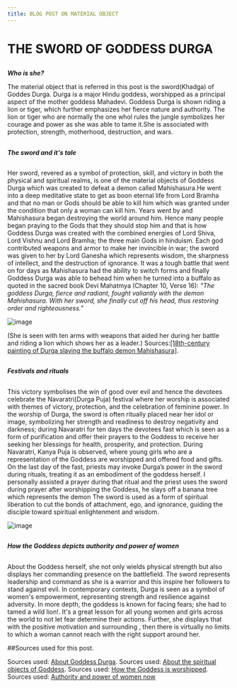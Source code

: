 ```yaml
---
title: BLOG POST ON MATERIAL OBJECT 
---
```

# **THE SWORD OF GODDESS DURGA**

##
**_Who is she?_**

The material object that is referred in this post is the sword(Khadga) of Goddes Durga. Durga is a major Hindu goddess, 
worshipped as a principal aspect of the mother goddess Mahadevi. Goddess Durga is shown riding a lion or tiger, which further emphasizes her fierce nature and authority. The lion or tiger who are normally the one whol rules the jungle symbolizes her courage and power as she was able to tame it.She is associated with protection, strength, motherhood, destruction, and wars.

##
**_The sword and it's tale_**
##

Her sword, revered as a symbol of protection, skill, and victory 
in both the physical and spiritual realms, is one of the material objects of Goddess Durga
which was created to defeat a demon called Mahishasura.He went into a deep meditative state to get as boon eternal life from Lord Bramha and that
no man or Gods should be able to kill him which was granted under the condition that only a woman can kill him. Years went by and
Mahishasura began destroying the world around him. Hence many people began praying to the Gods that they should stop him and that is how
Goddess Durga was created with the combined energies of Lord Shiva, Lord Vishnu and Lord Bramha; the three main Gods in hinduism. Each god contributed weapons and 
armor to make her invincible in war; the sword was given to her by Lord Ganesha which represents wisdom, the sharpness of intellect,
and the destruction of ignorance. It was a tough battle that went on for days as Mahishasura had the ability to switch forms and finally
Goddess Durga was able to behead him when he turned into a buffalo as quoted in the sacred book Devi Mahatmya (Chapter 10, Verse 16): 
*"The goddess Durga, fierce and radiant, fought valiantly with the demon Mahishasura. With her sword, she finally cut off his head,
thus restoring order and righteousness."*


![image](https://github.com/user-attachments/assets/bd489405-e357-4d75-96ce-6a23a1020d85)

(She is seen with ten arms with weapons that aided her during her battle and riding a lion which shows her as a leader.)
Sources:[[18th-century painting of Durga slaying the buffalo demon Mahishasura]](https://en.wikipedia.org/wiki/Durga).

##
**_Festivals and rituals_**
##

This victory symbolises the win of good over evil and hence the devotees celebrate the Navaratri(Durga Puja) festival where her worship
is associated with themes of victory, protection, and the celebration of feminine power.
In the worship of Durga, the sword is often ritually placed near her idol or image, symbolizing her strength and readiness to destroy 
negativity and darkness; during Navaratri for ten days the devotees fast which is seen as a form of purification and offer their prayers 
to the Goddess to receive her seeking her blessings for health, prosperity, and protection. During Navaratri, Kanya Puja is observed, where young girls who are a 
representation of the Goddess are worshipped and offered food and gifts. On the last day of the fast, priests may invoke 
Durga’s power in the sword during rituals, treating it as an embodiment of the goddess herself. I personally assisted a prayer during that 
ritual and the priest uses the sword during prayer after worshipping the Goddess, he slays off a banana tree which represents the demon 
The sword is used as a form of spiritual liberation to cut the bonds of attachment, ego, and ignorance, guiding the disciple toward spiritual 
enlightenment and wisdom.

![image](https://github.com/user-attachments/assets/2d073c97-9b66-4f3a-8098-a7e77c96c0f8)

##
**_How the Goddess depicts authority and power of women_**
##

About the Goddess herself, she not only wields physical strength but also displays her commanding presence on the battlefield.
The sword represents leadership and command as she is a warrior and this inspire her followers to stand against evil.
In contemporary contexts, Durga is seen as a symbol of women's empowerment, representing strength and resilience against adversity.
In more depth, the goddess is known for facing fears; she had to tamed a wild lion!. It's a great lesson for all young women and girls across the 
world to not let fear determine their actions. Further, she displays that with the positive motivation and surrounding , then there is virtually no limits to 
which a woman cannot reach with the right support around her.



##Sources used for this post.

Sources used: [About Goddess Durga](https://en.wikipedia.org/wiki/Durga).
Sources used: [About the spiritual objects of Goddess](https://timesofindia.indiatimes.com/life-style/soul-search/what-is-the-significance-of-the-10-weapons-of-maa-durga/photostory/104602921.cms?picid=104602950).
Sources used: [How the Goddess is worshipped](https://qr.ae/p2ZCYu).
Sources used: [Authority and power of women now](https://timesofindia.indiatimes.com/blogs/rummage-room/durga-a-symbol-for-womens-empowerment/)




